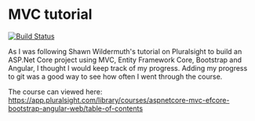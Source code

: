 # MVC tutorial 

[![Build Status](https://travis-ci.org/lonelydev/DutchTreat.svg?branch=master)](https://travis-ci.org/lonelydev/DutchTreat)

As I was following Shawn Wildermuth's tutorial on Pluralsight to build an ASP.Net Core project using MVC, Entity Framework Core, Bootstrap and Angular, I thought I would keep track of my progress. 
Adding my progress to git was a good way to see how often I went through the course. 


The course can viewed here: https://app.pluralsight.com/library/courses/aspnetcore-mvc-efcore-bootstrap-angular-web/table-of-contents
